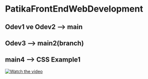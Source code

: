 # PatikaFrontEndWebDevelopment
## Odev1 ve Odev2 --> main 
## Odev3 --> main2(branch)
## main4 --> CSS Example1

[![Watch the video](https://img.youtube.com/vi/T-D1KVIuvjA/maxresdefault.jpg)](https://youtu.be/T-D1KVIuvjA)
